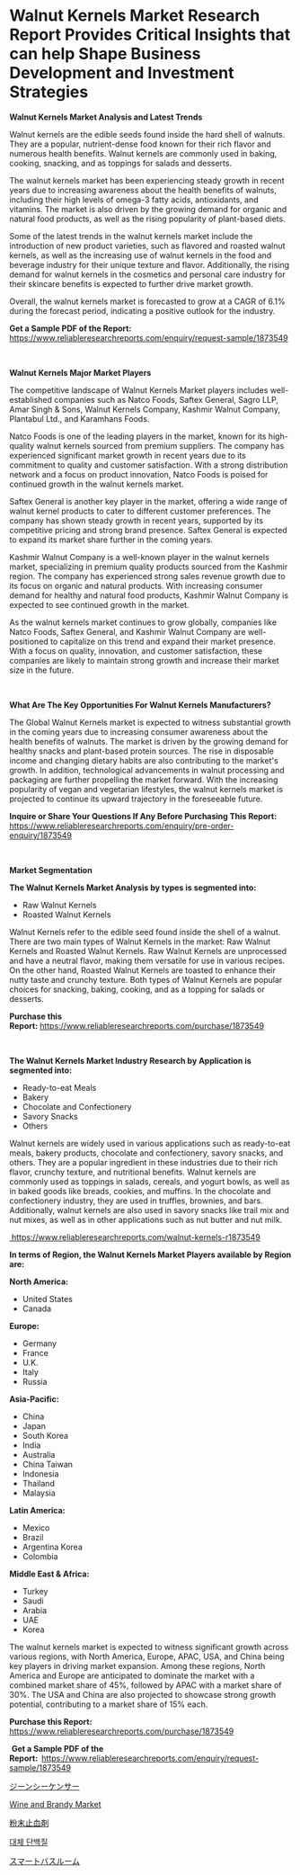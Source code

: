 <p><h1>Walnut Kernels Market Research Report Provides Critical Insights that can help Shape Business Development and Investment Strategies</h1></p><p><strong>Walnut Kernels Market Analysis and Latest Trends</strong></p>
<p><p>Walnut kernels are the edible seeds found inside the hard shell of walnuts. They are a popular, nutrient-dense food known for their rich flavor and numerous health benefits. Walnut kernels are commonly used in baking, cooking, snacking, and as toppings for salads and desserts.</p><p>The walnut kernels market has been experiencing steady growth in recent years due to increasing awareness about the health benefits of walnuts, including their high levels of omega-3 fatty acids, antioxidants, and vitamins. The market is also driven by the growing demand for organic and natural food products, as well as the rising popularity of plant-based diets.</p><p>Some of the latest trends in the walnut kernels market include the introduction of new product varieties, such as flavored and roasted walnut kernels, as well as the increasing use of walnut kernels in the food and beverage industry for their unique texture and flavor. Additionally, the rising demand for walnut kernels in the cosmetics and personal care industry for their skincare benefits is expected to further drive market growth.</p><p>Overall, the walnut kernels market is forecasted to grow at a CAGR of 6.1% during the forecast period, indicating a positive outlook for the industry.</p></p>
<p><strong>Get a Sample PDF of the Report:&nbsp;</strong> <a href="https://www.reliableresearchreports.com/enquiry/request-sample/1873549">https://www.reliableresearchreports.com/enquiry/request-sample/1873549</a></p>
<p>&nbsp;</p>
<p><strong>Walnut Kernels Major Market Players</strong></p>
<p><p>The competitive landscape of Walnut Kernels Market players includes well-established companies such as Natco Foods, Saftex General, Sagro LLP, Amar Singh & Sons, Walnut Kernels Company, Kashmir Walnut Company, Plantabul Ltd., and Karamhans Foods.</p><p>Natco Foods is one of the leading players in the market, known for its high-quality walnut kernels sourced from premium suppliers. The company has experienced significant market growth in recent years due to its commitment to quality and customer satisfaction. With a strong distribution network and a focus on product innovation, Natco Foods is poised for continued growth in the walnut kernels market.</p><p>Saftex General is another key player in the market, offering a wide range of walnut kernel products to cater to different customer preferences. The company has shown steady growth in recent years, supported by its competitive pricing and strong brand presence. Saftex General is expected to expand its market share further in the coming years.</p><p>Kashmir Walnut Company is a well-known player in the walnut kernels market, specializing in premium quality products sourced from the Kashmir region. The company has experienced strong sales revenue growth due to its focus on organic and natural products. With increasing consumer demand for healthy and natural food products, Kashmir Walnut Company is expected to see continued growth in the market.</p><p>As the walnut kernels market continues to grow globally, companies like Natco Foods, Saftex General, and Kashmir Walnut Company are well-positioned to capitalize on this trend and expand their market presence. With a focus on quality, innovation, and customer satisfaction, these companies are likely to maintain strong growth and increase their market size in the future.</p></p>
<p>&nbsp;</p>
<p><strong>What Are The Key Opportunities For Walnut Kernels Manufacturers?</strong></p>
<p><p>The Global Walnut Kernels market is expected to witness substantial growth in the coming years due to increasing consumer awareness about the health benefits of walnuts. The market is driven by the growing demand for healthy snacks and plant-based protein sources. The rise in disposable income and changing dietary habits are also contributing to the market's growth. In addition, technological advancements in walnut processing and packaging are further propelling the market forward. With the increasing popularity of vegan and vegetarian lifestyles, the walnut kernels market is projected to continue its upward trajectory in the foreseeable future.</p></p>
<p><strong>Inquire or Share Your Questions If Any Before Purchasing This Report:</strong> <a href="https://www.reliableresearchreports.com/enquiry/pre-order-enquiry/1873549">https://www.reliableresearchreports.com/enquiry/pre-order-enquiry/1873549</a></p>
<p>&nbsp;</p>
<p><strong>Market Segmentation</strong></p>
<p><strong>The Walnut Kernels Market Analysis by types is segmented into:</strong></p>
<p><ul><li>Raw Walnut Kernels</li><li>Roasted Walnut Kernels</li></ul></p>
<p><p>Walnut Kernels refer to the edible seed found inside the shell of a walnut. There are two main types of Walnut Kernels in the market: Raw Walnut Kernels and Roasted Walnut Kernels. Raw Walnut Kernels are unprocessed and have a neutral flavor, making them versatile for use in various recipes. On the other hand, Roasted Walnut Kernels are toasted to enhance their nutty taste and crunchy texture. Both types of Walnut Kernels are popular choices for snacking, baking, cooking, and as a topping for salads or desserts.</p></p>
<p><strong>Purchase this Report:&nbsp;</strong><a href="https://www.reliableresearchreports.com/purchase/1873549">https://www.reliableresearchreports.com/purchase/1873549</a></p>
<p>&nbsp;</p>
<p><strong>The Walnut Kernels Market Industry Research by Application is segmented into:</strong></p>
<p><ul><li>Ready-to-eat Meals</li><li>Bakery</li><li>Chocolate and Confectionery</li><li>Savory Snacks</li><li>Others</li></ul></p>
<p><p>Walnut kernels are widely used in various applications such as ready-to-eat meals, bakery products, chocolate and confectionery, savory snacks, and others. They are a popular ingredient in these industries due to their rich flavor, crunchy texture, and nutritional benefits. Walnut kernels are commonly used as toppings in salads, cereals, and yogurt bowls, as well as in baked goods like breads, cookies, and muffins. In the chocolate and confectionery industry, they are used in truffles, brownies, and bars. Additionally, walnut kernels are also used in savory snacks like trail mix and nut mixes, as well as in other applications such as nut butter and nut milk.</p></p>
<p><a href="https://www.reliableresearchreports.com/walnut-kernels-r1873549">&nbsp;https://www.reliableresearchreports.com/walnut-kernels-r1873549</a></p>
<p><strong>In terms of Region, the Walnut Kernels Market Players available by Region are:</strong></p>
<p>
    <p> <strong> North America: </strong>
        <ul>
            <li>United States</li>
            <li>Canada</li>
        </ul>
        </p> 
    <p> <strong> Europe: </strong>
        <ul>
            <li>Germany</li>
            <li>France</li>
            <li>U.K.</li>
            <li>Italy</li>
            <li>Russia</li>
        </ul>
        </p> 
    <p> <strong> Asia-Pacific: </strong>
        <ul>
            <li>China</li>
            <li>Japan</li>
            <li>South Korea</li>
            <li>India</li>
            <li>Australia</li>
            <li>China Taiwan</li>
            <li>Indonesia</li>
            <li>Thailand</li>
            <li>Malaysia</li>
        </ul>
        </p> 
    <p> <strong> Latin America: </strong>
        <ul>
            <li>Mexico</li>
            <li>Brazil</li>
            <li>Argentina Korea</li>
            <li>Colombia</li>
        </ul>
        </p> 
    <p> <strong> Middle East & Africa: </strong>
        <ul>
            <li>Turkey</li>
            <li>Saudi</li>
            <li>Arabia</li>
            <li>UAE</li>
            <li>Korea</li>
        </ul>
    </p>
    </p>
<p><p>The walnut kernels market is expected to witness significant growth across various regions, with North America, Europe, APAC, USA, and China being key players in driving market expansion. Among these regions, North America and Europe are anticipated to dominate the market with a combined market share of 45%, followed by APAC with a market share of 30%. The USA and China are also projected to showcase strong growth potential, contributing to a market share of 15% each.</p></p>
<p><strong>Purchase this Report: </strong><a href="https://www.reliableresearchreports.com/purchase/1873549">https://www.reliableresearchreports.com/purchase/1873549</a></p>
<p>&nbsp;<strong>Get a Sample PDF of the Report:&nbsp;&nbsp;</strong><a href="https://www.reliableresearchreports.com/enquiry/request-sample/1873549">https://www.reliableresearchreports.com/enquiry/request-sample/1873549</a></p>
<p><strong></strong></p>
<p><p><a href="https://github.com/ddwcuskozol07187/Market-Research-Report-List-1/blob/main/461932119275.md">ジーンシーケンサー</a></p><p><a href="https://github.com/mancsybtousav/Market-Research-Report-List-2/blob/main/wine-and-brandy-market.md">Wine and Brandy Market</a></p><p><a href="https://github.com/xtkhtofdt934839/Market-Research-Report-List-1/blob/main/739074619274.md">粉末止血剤</a></p><p><a href="https://medium.com/@angelardelean202220221/%EB%8C%80%EC%B2%B4-%EB%8B%A8%EB%B0%B1%EC%A7%88-%EC%8B%9C%EC%9E%A5-%EC%8B%9C%EC%9E%A5-cagr-%EC%8B%9C%EC%9E%A5-%EB%8F%99%ED%96%A5-%EB%B0%8F-%EC%84%B1%EC%9E%A5-%EC%A0%84%EB%9E%B5%EC%97%90-%EB%8C%80%ED%95%9C-%ED%86%B5%EC%B0%B0%EB%A0%A5-bbd3456fec59">대체 단백질</a></p><p><a href="https://medium.com/@camilcosta76856/%E3%82%B9%E3%83%9E%E3%83%BC%E3%83%88%E3%83%90%E3%82%B9%E3%83%AB%E3%83%BC%E3%83%A0%E5%B8%82%E5%A0%B4-%E7%AB%B6%E4%BA%89%E5%88%86%E6%9E%90-%E5%B8%82%E5%A0%B4%E5%8B%95%E5%90%91-2031%E5%B9%B4%E3%81%BE%E3%81%A7%E3%81%AE%E4%BA%88%E6%B8%AC-28a14777e9c8">スマートバスルーム</a></p></p>